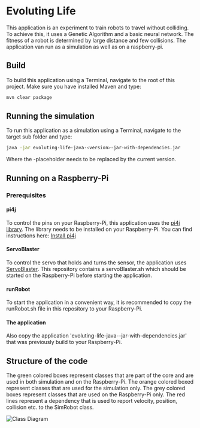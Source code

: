 # Evoluting Life
This application is an experiment to train robots to travel without colliding. To achieve this, it uses 
a Genetic Algorithm and a basic neural network. The fitness of a robot is determined by large distance 
and few collisions. The application van run as a simulation as well as on a raspberry-pi.
## Build
To build this application using a Terminal, navigate to the root of this project. Make sure you have 
installed Maven and type:
```bash
mvn clear package
```
## Running the simulation
To run this application as a simulation using a Terminal, navigate to the target
sub folder and type:
```bash
java -jar evoluting-life-java-<version>-jar-with-dependencies.jar
```
Where the <version>-placeholder needs to be replaced by the current version.
## Running on a Raspberry-Pi
### Prerequisites
#### pi4j
To control the pins on your Raspberry-Pi, this application uses the
[pi4j library](http://pi4j.com/index.html). The library needs to be installed on
your Raspberry-Pi. You can find instructions here: [Install pi4j](http://pi4j.com/install.html)
#### ServoBlaster
To control the servo that holds and turns the sensor, the application uses
[ServoBlaster](https://github.com/richardghirst/PiBits/tree/master/ServoBlaster).
This repository contains a servoBlaster.sh which should be started on the Raspberry-Pi before 
starting the application.
#### runRobot
To start the application in a convenient way, it is recommended to copy the runRobot.sh file
in this repository to your Raspberry-Pi.
#### The application
Also copy the application 'evoluting-life-java-<version>-jar-with-dependencies.jar' that
was previously build to your Raspberry-Pi.

## Structure of the code
The green colored boxes represent classes that are part of the core and are used in both simulation
and on the Raspberry-Pi. The orange colored boxed represent classes that are used for the simulation only.
The grey colored boxes represent classes that are used on the Raspberry-Pi only. The red lines represent
a dependency that is used to report velocity, position, collision etc. to the SimRobot class.
 
![Class Diagram](https://docs.google.com/drawings/d/18I7Fg6CTmE0s5LimI8FwSKXlY61ioaHY7mvGooyhNbY/pub?w=1119&h=640)